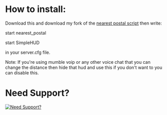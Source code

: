 # How to install:
Download this and download my fork of the [nearest postal script](https://github.com/Andyyy7666/nearest_postal) then write:

start nearest_postal

start SimpleHUD

in your server.cfg file.

Note: If you're using mumble voip or any other voice chat that you can change the distance then hide that hud and use this if you don't want to you can disable this.

# Need Support?
[![Need Support?](https://i.imgur.com/fqKYWeV.png)](https://discord.gg/Z9Mxu72zZ6)
